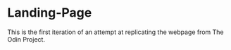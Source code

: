 # Landing-Page

This is the first iteration of an attempt at replicating the webpage from The Odin Project.